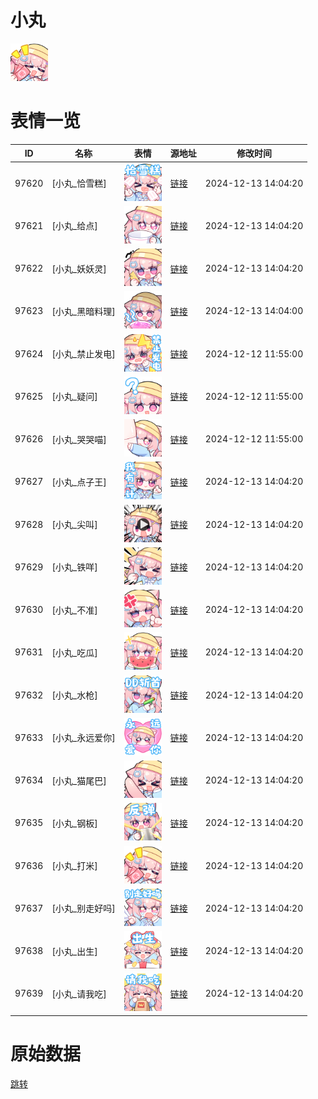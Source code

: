 # 小丸

<img src="./cover.png" height="60" alt="cover" />

# 表情一览

|ID|名称|表情|源地址|修改时间|
|----|----|----|----|----|
|97620|[小丸_恰雪糕]|<img src="./pic/097620_%5B小丸_恰雪糕%5D.png" height="60" alt="恰雪糕"/>|[链接](https://i0.hdslb.com/bfs/garb/ed0491d87178fdba38582038c8eef7df28dcd12a.png)|2024-12-13 14:04:20|
|97621|[小丸_给点]|<img src="./pic/097621_%5B小丸_给点%5D.png" height="60" alt="给点"/>|[链接](https://i0.hdslb.com/bfs/garb/4fc5c548bef9d4768a9365a686714a4a8dc84f52.png)|2024-12-13 14:04:20|
|97622|[小丸_妖妖灵]|<img src="./pic/097622_%5B小丸_妖妖灵%5D.png" height="60" alt="妖妖灵"/>|[链接](https://i0.hdslb.com/bfs/garb/3f479c569e14ad8e4602819e26ba9195287a27f6.png)|2024-12-13 14:04:20|
|97623|[小丸_黑暗料理]|<img src="./pic/097623_%5B小丸_黑暗料理%5D.png" height="60" alt="黑暗料理"/>|[链接](https://i0.hdslb.com/bfs/garb/877ad35c7a6ea412b38397eeaf5a3cd0ecce9496.png)|2024-12-13 14:04:00|
|97624|[小丸_禁止发电]|<img src="./pic/097624_%5B小丸_禁止发电%5D.png" height="60" alt="禁止发电"/>|[链接](https://i0.hdslb.com/bfs/garb/4f30db6e21ededb8f6f2e481aa7b6258d51d7631.png)|2024-12-12 11:55:00|
|97625|[小丸_疑问]|<img src="./pic/097625_%5B小丸_疑问%5D.png" height="60" alt="疑问"/>|[链接](https://i0.hdslb.com/bfs/garb/98f71bec73c36ea22c6919d6818f90f28da2c932.png)|2024-12-12 11:55:00|
|97626|[小丸_哭哭喵]|<img src="./pic/097626_%5B小丸_哭哭喵%5D.png" height="60" alt="哭哭喵"/>|[链接](https://i0.hdslb.com/bfs/garb/6fc5af3913795107a05a19aa4b5a70de4d011e73.png)|2024-12-12 11:55:00|
|97627|[小丸_点子王]|<img src="./pic/097627_%5B小丸_点子王%5D.png" height="60" alt="点子王"/>|[链接](https://i0.hdslb.com/bfs/garb/976729f2a4f4ff43d29a7fa376a9ceb528f9e261.png)|2024-12-13 14:04:20|
|97628|[小丸_尖叫]|<img src="./pic/097628_%5B小丸_尖叫%5D.png" height="60" alt="尖叫"/>|[链接](https://i0.hdslb.com/bfs/garb/2d5c59d344bd8efaae3fc77816c3f40f07b7604e.png)|2024-12-13 14:04:20|
|97629|[小丸_铁咩]|<img src="./pic/097629_%5B小丸_铁咩%5D.png" height="60" alt="铁咩"/>|[链接](https://i0.hdslb.com/bfs/garb/4c390c5ffb9ddd5d37a8971f4c3c6d99a2a25134.png)|2024-12-13 14:04:20|
|97630|[小丸_不准]|<img src="./pic/097630_%5B小丸_不准%5D.png" height="60" alt="不准"/>|[链接](https://i0.hdslb.com/bfs/garb/b44471ff1a02fa994f6c70d747c953a5ee36553d.png)|2024-12-13 14:04:20|
|97631|[小丸_吃瓜]|<img src="./pic/097631_%5B小丸_吃瓜%5D.png" height="60" alt="吃瓜"/>|[链接](https://i0.hdslb.com/bfs/garb/341290bfc304535c0c7814efeccc14e19bf9fd6d.png)|2024-12-13 14:04:20|
|97632|[小丸_水枪]|<img src="./pic/097632_%5B小丸_水枪%5D.png" height="60" alt="水枪"/>|[链接](https://i0.hdslb.com/bfs/garb/2d3e9cc214d8a54d7db9f1078f37a5592b88e643.png)|2024-12-13 14:04:20|
|97633|[小丸_永远爱你]|<img src="./pic/097633_%5B小丸_永远爱你%5D.png" height="60" alt="永远爱你"/>|[链接](https://i0.hdslb.com/bfs/garb/a14c064332f47cfbbaf26405e17ae56a4f9e0eec.png)|2024-12-13 14:04:20|
|97634|[小丸_猫尾巴]|<img src="./pic/097634_%5B小丸_猫尾巴%5D.png" height="60" alt="猫尾巴"/>|[链接](https://i0.hdslb.com/bfs/garb/337392e3dbcd29d0b8298d1b72a7eea257936679.png)|2024-12-13 14:04:20|
|97635|[小丸_钢板]|<img src="./pic/097635_%5B小丸_钢板%5D.png" height="60" alt="钢板"/>|[链接](https://i0.hdslb.com/bfs/garb/7f51701ebff0ff49b1a8f5e2f5d858c8a257babf.png)|2024-12-13 14:04:20|
|97636|[小丸_打米]|<img src="./pic/097636_%5B小丸_打米%5D.png" height="60" alt="打米"/>|[链接](https://i0.hdslb.com/bfs/garb/004b79b542d7da2bc4442827d9c5c876a16f13c0.png)|2024-12-13 14:04:20|
|97637|[小丸_别走好吗]|<img src="./pic/097637_%5B小丸_别走好吗%5D.png" height="60" alt="别走好吗"/>|[链接](https://i0.hdslb.com/bfs/garb/38571c7e85f093390bdbfcd643a1378cd2e98f43.png)|2024-12-13 14:04:20|
|97638|[小丸_出生]|<img src="./pic/097638_%5B小丸_出生%5D.png" height="60" alt="出生"/>|[链接](https://i0.hdslb.com/bfs/garb/5c00a07f99dc5ee1669bae30f977b8bdf59427b2.png)|2024-12-13 14:04:20|
|97639|[小丸_请我吃]|<img src="./pic/097639_%5B小丸_请我吃%5D.png" height="60" alt="请我吃"/>|[链接](https://i0.hdslb.com/bfs/garb/2f34b09b61d3674f6a9eabdf32adb711c693441b.png)|2024-12-13 14:04:20|

# 原始数据

[跳转](./raw.json)

